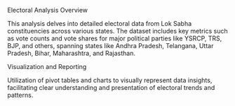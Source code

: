 Electoral Analysis Overview

This analysis delves into detailed electoral data from  Lok Sabha constituencies across various states. The dataset includes key metrics such as vote counts and vote shares for major political parties like YSRCP, TRS, BJP, and others, spanning states like Andhra Pradesh, Telangana, Uttar Pradesh, Bihar, Maharashtra, and Rajasthan.

Visualization and Reporting

Utilization of pivot tables and charts to visually represent data insights, facilitating clear understanding and presentation of electoral trends and patterns.
